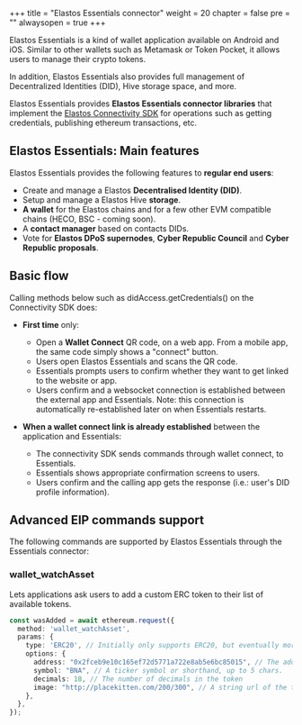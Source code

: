 
+++
title = "Elastos Essentials connector"
weight = 20
chapter = false
pre = ""
alwaysopen = true
+++

Elastos Essentials is a kind of wallet application available on Android and iOS. Similar to other wallets such as Metamask or Token Pocket, it allows users to manage their crypto tokens.

In addition, Elastos Essentials also provides full management of Decentralized Identities (DID), Hive storage space, and more.

Elastos Essentials provides **Elastos Essentials connector libraries** that implement the [Elastos Connectivity SDK](..) for operations such as getting credentials, publishing ethereum transactions, etc.

## Elastos Essentials: Main features

Elastos Essentials provides the following features to **regular end users**:

* Create and manage a Elastos **Decentralised Identity (DID)**.
* Setup and manage a Elastos Hive **storage**.
* **A wallet** for the Elastos chains and for a few other EVM compatible chains (HECO, BSC - coming soon).
* A **contact manager** based on contacts DIDs.
* Vote for **Elastos DPoS supernodes**, **Cyber Republic Council** and **Cyber Republic proposals**.

## Basic flow

Calling methods below such as didAccess.getCredentials() on the Connectivity SDK does:

* **First time** only:
  * Open a **Wallet Connect** QR code, on a web app. From a mobile app, the same code simply shows a "connect" button.
  * Users open Elastos Essentials and scans the QR code.
  * Essentials prompts users to confirm whether they want to get linked to the website or app.
  * Users confirm and a websocket connection is established between the external app and Essentials. Note: this connection is automatically re-established later on when Essentials restarts.

* **When a wallet connect link is already established** between the application and Essentials:
  * The connectivity SDK sends commands through wallet connect, to Essentials.
  * Essentials shows appropriate confirmation screens to users.
  * Users confirm and the calling app gets the response (i.e.: user's DID profile information).

## Advanced EIP commands support

The following commands are supported by Elastos Essentials through the Essentials connector:

### wallet_watchAsset

Lets applications ask users to add a custom ERC token to their list of available tokens.

```typescript
const wasAdded = await ethereum.request({
  method: 'wallet_watchAsset',
  params: {
    type: 'ERC20', // Initially only supports ERC20, but eventually more!
    options: {
      address: "0x2fceb9e10c165ef72d5771a722e8ab5e6bc85015", // The address that the token is at.
      symbol: "BNA", // A ticker symbol or shorthand, up to 5 chars.
      decimals: 18, // The number of decimals in the token
      image: "http://placekitten.com/200/300", // A string url of the token logo
    },
  },
});
```